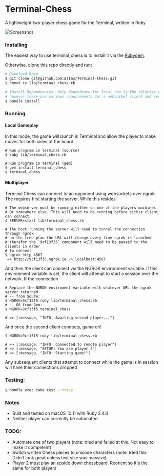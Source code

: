 Terminal-Chess
==============

A lightweight two-player chess game for the Terminal, written in Ruby

![Screenshot](http://at1as.github.io/github_repo_assets/terminal_chess-2.png)

 
### Installing

The easiest way to use terminal_chess is to install it via the [Rubygem](https://rubygems.org/gems/terminal_chess).

Otherwise, clone this repo directly and run:

```bash
# Download Repo
$ git clone git@github.com:at1as/Terminal-Chess.git
$ chmod +x lib/terminal_chess.rb

# Install Dependencies. Only dependency for local use is the colorize gem
# however there are various requirements for a websocket client and server in order to play remotely
$ bundle install
```

### Running

#### Local Gameplay

In this mode, the game will launch in Terminal and allow the player to make moves for both sides of the board

```
# Run program in terminal (source)
$ ruby lib/terminal_chess.rb

# Run program in terminal (gem)
$ gem install terminal_chess
$ terminal_chess
```

#### Multiplayer

Terminal Chess can connect to an opponent using websockets over ngrok. The requires first starting the server. While this resides 

```
# The webserver must be running either on one of the players machines
# Or somewhere else. This will need to be running before either client can connect
$ SERVER=start lib/terminal_chess.rb 

# The host running the server will need to tunnel the connection through ngrok
# on the free plan the URL will change every time ngrok is launched
# therefor the `9cf13f35` component will need to be passed to the clients in order
# to connect
$ ngrok http 4567
 => http://9cf13f35.ngrok.io -> localhost:4567
```

And then the client can connect via the NGROK environment variable. if this environment variable is set, the client will attempt to start a session over the network. If the connection  

```
# Replace the NGROK enviroment variable with whatever URL the ngrok server returned
# -- from Soure:
$ NGROK=9cf13f5 ruby lib/terminal_chess.rb
# -- OR from Gem:
$ NGROK=9cf13f5 terminal_chess

# => [:message, "INFO: Awaiting second player..."]
```

And once the second client connects, game on!

```
$ NGROK=9cf13f5 ruby lib/terminal_chess.rb

# => [:message, "INFO: Connected to remote player"]
# => [:message, "SETUP: You are player 2"]
# => [:message, "INFO: Starting game!"]
```

Any subsequent clients that attempt to connect while the game is in session will have their connections dropped

### Testing:

```bash
$ bundle exec rake test --trace
```

### Notes
* Built and tested on macOS 10.11 with Ruby 2.4.0
* Neither player can currently be automated

### TODO:
* Automate one of two players (note: tried and failed at this. Not easy to make it competent)
* Switch written Chess pieces to unicode characters (note: tried this. Didn't look great unless text size was massive)
* Player 2 must play an upside down chessboard. Reorient so it's the same for both players
